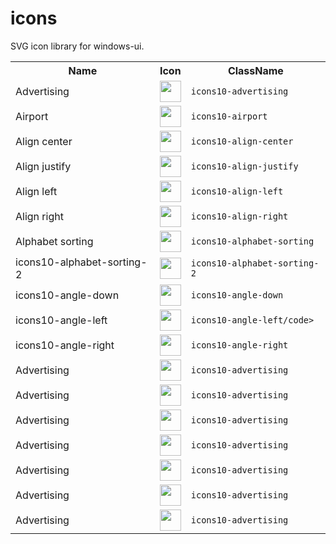 # icons
SVG icon library for windows-ui.


<table>
  <tr>
    <th>Name</th>
    <th>Icon</th>
    <th>ClassName</th>
  </tr>
  <tr>
    <td>Advertising</td>
    <td>
      <picture>
        <source media="(prefers-color-scheme: dark)" srcset="svg/light/icons10-advertising.svg">
        <source media="(prefers-color-scheme: light)" srcset="svg/dark/icons10-advertising.svg">
        <img width="34" height="34">
      </picture>
    </td>
    <td><code>icons10-advertising</code></td>
  </tr>
	<tr>
    <td>Airport</td>
    <td>
      <picture>
        <source media="(prefers-color-scheme: dark)" srcset="svg/light/icons10-airport.svg">
        <source media="(prefers-color-scheme: light)" srcset="svg/dark/icons10-airport.svg">
        <img width="34" height="34">
      </picture>
    </td>
    <td><code>icons10-airport</code></td>
	</tr>
	<tr>
    <td>Align center</td>
    <td>
      <picture>
        <source media="(prefers-color-scheme: dark)" srcset="svg/light/icons10-align-center.svg">
        <source media="(prefers-color-scheme: light)" srcset="svg/dark/icons10-align-center.svg">
        <img width="34" height="34">
      </picture>
    </td>
    <td><code>icons10-align-center</code></td>
  </tr>
	<tr>
    <td>Align justify</td>
    <td>
      <picture>
        <source media="(prefers-color-scheme: dark)" srcset="svg/light/icons10-align-justify.svg">
        <source media="(prefers-color-scheme: light)" srcset="svg/dark/icons10-align-justify.svg">
        <img width="34" height="34">
      </picture>
    </td>
    <td><code>icons10-align-justify</code></td>
  </tr>
	<tr>
    <td>Align left</td>
    <td>
      <picture>
        <source media="(prefers-color-scheme: dark)" srcset="svg/light/icons10-align-left.svg">
        <source media="(prefers-color-scheme: light)" srcset="svg/dark/icons10-align-left.svg">
        <img width="34" height="34">
      </picture>
    </td>
    <td><code>icons10-align-left</code></td>
  </tr>
	<tr>
    <td>Align right</td>
    <td>
      <picture>
        <source media="(prefers-color-scheme: dark)" srcset="svg/light/icons10-align-right.svg">
        <source media="(prefers-color-scheme: light)" srcset="svg/dark/icons10-align-right.svg">
        <img width="34" height="34">
      </picture>
    </td>
    <td><code>icons10-align-right</code></td>
  </tr>
	<tr>
    <td>Alphabet sorting</td>
    <td>
      <picture>
        <source media="(prefers-color-scheme: dark)" srcset="svg/light/icons10-alphabet-sorting.svg">
        <source media="(prefers-color-scheme: light)" srcset="svg/dark/icons10-alphabet-sorting.svg">
        <img width="34" height="34">
      </picture>
    </td>
    <td><code>icons10-alphabet-sorting</code></td>
  </tr>
	<tr>
    <td>icons10-alphabet-sorting-2</td>
    <td>
      <picture>
        <source media="(prefers-color-scheme: dark)" srcset="svg/light/icons10-alphabet-sorting-2.svg">
        <source media="(prefers-color-scheme: light)" srcset="svg/dark/icons10-alphabet-sorting-2.svg">
        <img width="34" height="34">
      </picture>
    </td>
    <td><code>icons10-alphabet-sorting-2</code></td>
  </tr>
	<tr>
    <td>icons10-angle-down</td>
    <td>
      <picture>
        <source media="(prefers-color-scheme: dark)" srcset="svg/light/icons10-angle-down.svg">
        <source media="(prefers-color-scheme: light)" srcset="svg/dark/icons10-angle-down.svg">
        <img width="34" height="34">
      </picture>
    </td>
    <td><code>icons10-angle-down</code></td>
  </tr>
	<tr>
    <td>icons10-angle-left</td>
    <td>
      <picture>
        <source media="(prefers-color-scheme: dark)" srcset="svg/light/icons10-angle-left.svg">
        <source media="(prefers-color-scheme: light)" srcset="svg/dark/icons10-angle-left.svg">
        <img width="34" height="34">
      </picture>
    </td>
    <td><code>icons10-angle-left/code></td>
  </tr>
	<tr>
    <td>icons10-angle-right</td>
    <td>
      <picture>
        <source media="(prefers-color-scheme: dark)" srcset="svg/light/icons10-angle-right.svg">
        <source media="(prefers-color-scheme: light)" srcset="svg/dark/icons10-angle-right.svg">
        <img width="34" height="34">
      </picture>
    </td>
    <td><code>icons10-angle-right</code></td>
  </tr>
	<tr>
    <td>Advertising</td>
    <td>
      <picture>
        <source media="(prefers-color-scheme: dark)" srcset="svg/light/icons10-advertising.svg">
        <source media="(prefers-color-scheme: light)" srcset="svg/dark/icons10-advertising.svg">
        <img width="34" height="34">
      </picture>
    </td>
    <td><code>icons10-advertising</code></td>
  </tr>
	<tr>
    <td>Advertising</td>
    <td>
      <picture>
        <source media="(prefers-color-scheme: dark)" srcset="svg/light/icons10-advertising.svg">
        <source media="(prefers-color-scheme: light)" srcset="svg/dark/icons10-advertising.svg">
        <img width="34" height="34">
      </picture>
    </td>
    <td><code>icons10-advertising</code></td>
  </tr>
	<tr>
    <td>Advertising</td>
    <td>
      <picture>
        <source media="(prefers-color-scheme: dark)" srcset="svg/light/icons10-advertising.svg">
        <source media="(prefers-color-scheme: light)" srcset="svg/dark/icons10-advertising.svg">
        <img width="34" height="34">
      </picture>
    </td>
    <td><code>icons10-advertising</code></td>
  </tr>
	<tr>
    <td>Advertising</td>
    <td>
      <picture>
        <source media="(prefers-color-scheme: dark)" srcset="svg/light/icons10-advertising.svg">
        <source media="(prefers-color-scheme: light)" srcset="svg/dark/icons10-advertising.svg">
        <img width="34" height="34">
      </picture>
    </td>
    <td><code>icons10-advertising</code></td>
  </tr>
	<tr>
    <td>Advertising</td>
    <td>
      <picture>
        <source media="(prefers-color-scheme: dark)" srcset="svg/light/icons10-advertising.svg">
        <source media="(prefers-color-scheme: light)" srcset="svg/dark/icons10-advertising.svg">
        <img width="34" height="34">
      </picture>
    </td>
    <td><code>icons10-advertising</code></td>
  </tr>
	<tr>
    <td>Advertising</td>
    <td>
      <picture>
        <source media="(prefers-color-scheme: dark)" srcset="svg/light/icons10-advertising.svg">
        <source media="(prefers-color-scheme: light)" srcset="svg/dark/icons10-advertising.svg">
        <img width="34" height="34">
      </picture>
    </td>
    <td><code>icons10-advertising</code></td>
  </tr>
	<tr>
    <td>Advertising</td>
    <td>
      <picture>
        <source media="(prefers-color-scheme: dark)" srcset="svg/light/icons10-advertising.svg">
        <source media="(prefers-color-scheme: light)" srcset="svg/dark/icons10-advertising.svg">
        <img width="34" height="34">
      </picture>
    </td>
    <td><code>icons10-advertising</code></td>
  </tr>
	
</table>
